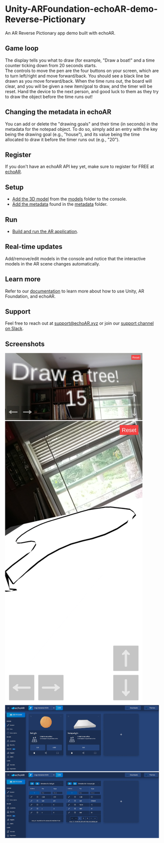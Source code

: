 # Unity-ARFoundation-echoAR-demo-Reverse-Pictionary
An AR Reverse Pictionary app demo built with echoAR.

## Game loop
The display tells you what to draw (for example, "Draw a boat!" and a time counter ticking down from 20 seconds starts.  
The controls to move the pen are the four buttons on your screen, which are to turn left/right and move forward/back. You should see a black line be drawn as you move forward/back. 
When the time runs out, the board will clear, and you will be given a new item/goal to draw, and the timer will be reset. Hand the device to the next person, and good luck to them as they try to draw the object before the time runs out!

## Changing the metadata in echoAR
You can add or delete the "drawing goals" and their time (in seconds) in the metadata for the notepad object.
To do so, simply add an entry with the key being the drawing goal (e.g., "house"), and its value being the time allocated to draw it before the timer runs out (e.g., "20"). 

## Register
If you don't have an echoAR API key yet, make sure to register for FREE at [echoAR](https://console.echoar.xyz/#/auth/register).

## Setup
* [Add the 3D model](https://docs.echoar.xyz/quickstart/add-a-3d-model) from the [models](./Models) folder to the console.
* [Add the metadata](https://docs.echoar.xyz/web-console/manage-pages/data-page/how-to-add-data#adding-metadata) found in the [metadata](./metadata) folder.

## Run
* [Build and run the AR application](https://docs.echoar.xyz/unity/adding-ar-capabilities#4-build-and-run-the-ar-application).

## Real-time updates
Add/remove/edit models in the console and notice that the interactive models in the AR scene changes automatically.

## Learn more
Refer to our [documentation](https://docs.echoar.xyz/unity/) to learn more about how to use Unity, AR Foundation, and echoAR.

## Support
Feel free to reach out at [support@echoAR.xyz](mailto:support@echoAR.xyz) or join our [support channel on Slack](https://join.slack.com/t/echoar/shared_invite/enQtNTg4NjI5NjM3OTc1LWU1M2M2MTNlNTM3NGY1YTUxYmY3ZDNjNTc3YjA5M2QyNGZiOTgzMjVmZWZmZmFjNGJjYTcxZjhhNzk3YjNhNjE). 

## Screenshots
<img src="/Screenshots/Screenshot-one.jpg" width="450">
<img src="/Screenshots/Screenshot-two.jpg" width="450">
<img src="/Screenshots/console.png">
<img src="/Screenshots/metadata.png">
